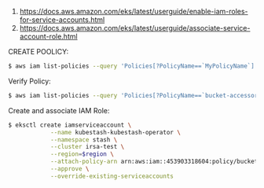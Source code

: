 1. https://docs.aws.amazon.com/eks/latest/userguide/enable-iam-roles-for-service-accounts.html
2. https://docs.aws.amazon.com/eks/latest/userguide/associate-service-account-role.html

CREATE POOLICY:

```bash
$ aws iam list-policies --query 'Policies[?PolicyName==`MyPolicyName`]'

```

Verify Policy:
```bash
$ aws iam list-policies --query 'Policies[?PolicyName==`bucket-accessor`]' --region=$region
```

Create and associate IAM Role:
```bash
$ eksctl create iamserviceaccount \
            --name kubestash-kubestash-operator \
            --namespace stash \
            --cluster irsa-test \
            --region=$region \
            --attach-policy-arn arn:aws:iam::453903318604:policy/bucket-accessor \
            --approve \
            --override-existing-serviceaccounts
```